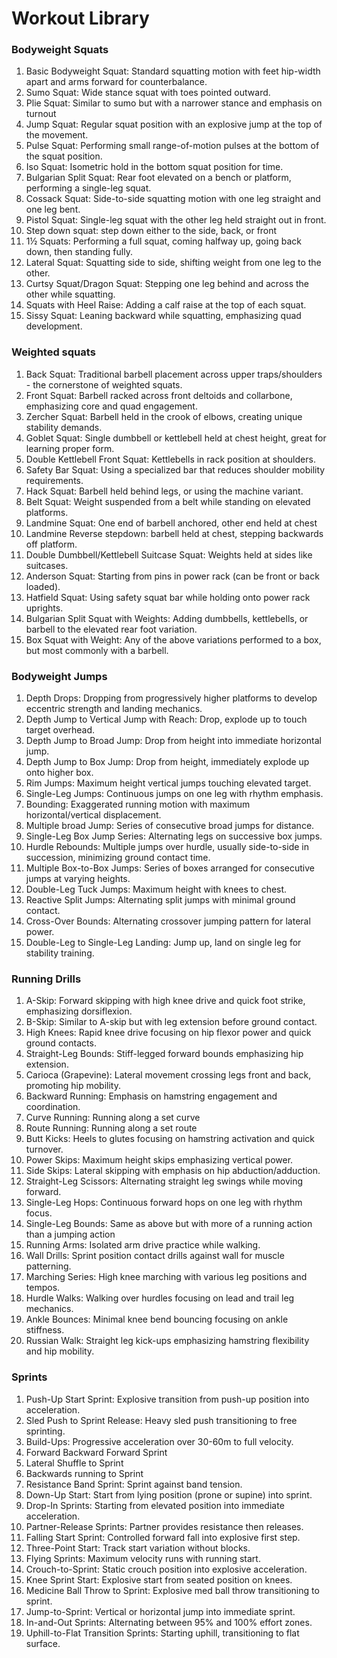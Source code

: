 # Workout Library

### Bodyweight Squats

1. Basic Bodyweight Squat: Standard squatting motion with feet hip-width apart and arms forward for counterbalance.
2. Sumo Squat: Wide stance squat with toes pointed outward.
3. Plie Squat: Similar to sumo but with a narrower stance and emphasis on turnout
4. Jump Squat: Regular squat position with an explosive jump at the top of the movement.
5. Pulse Squat: Performing small range-of-motion pulses at the bottom of the squat position.
6. Iso Squat: Isometric hold in the bottom squat position for time.
7. Bulgarian Split Squat: Rear foot elevated on a bench or platform, performing a single-leg squat.
8. Cossack Squat: Side-to-side squatting motion with one leg straight and one leg bent.
9. Pistol Squat: Single-leg squat with the other leg held straight out in front.
10. Step down squat: step down either to the side, back, or front
11. 1½ Squats: Performing a full squat, coming halfway up, going back down, then standing fully.
12. Lateral Squat: Squatting side to side, shifting weight from one leg to the other.
13. Curtsy Squat/Dragon Squat: Stepping one leg behind and across the other while squatting.
14. Squats with Heel Raise: Adding a calf raise at the top of each squat.
15. Sissy Squat: Leaning backward while squatting, emphasizing quad development.

### Weighted squats

1. Back Squat: Traditional barbell placement across upper traps/shoulders - the cornerstone of weighted squats.
2. Front Squat: Barbell racked across front deltoids and collarbone, emphasizing core and quad engagement.
3. Zercher Squat: Barbell held in the crook of elbows, creating unique stability demands.
4. Goblet Squat: Single dumbbell or kettlebell held at chest height, great for learning proper form.
5. Double Kettlebell Front Squat: Kettlebells in rack position at shoulders.
6. Safety Bar Squat: Using a specialized bar that reduces shoulder mobility requirements.
7. Hack Squat: Barbell held behind legs, or using the machine variant.
8. Belt Squat: Weight suspended from a belt while standing on elevated platforms.
9. Landmine Squat: One end of barbell anchored, other end held at chest
10. Landmine Reverse stepdown: barbell held at chest, stepping backwards off platform.
11. Double Dumbbell/Kettlebell Suitcase Squat: Weights held at sides like suitcases.
12. Anderson Squat: Starting from pins in power rack (can be front or back loaded).
13. Hatfield Squat: Using safety squat bar while holding onto power rack uprights.
14. Bulgarian Split Squat with Weights: Adding dumbbells, kettlebells, or barbell to the elevated rear foot variation.
15. Box Squat with Weight: Any of the above variations performed to a box, but most commonly with a barbell.

### Bodyweight Jumps

1. Depth Drops: Dropping from progressively higher platforms to develop eccentric strength and landing mechanics.
2. Depth Jump to Vertical Jump with Reach: Drop, explode up to touch target overhead.
3. Depth Jump to Broad Jump: Drop from height into immediate horizontal jump.
4. Depth Jump to Box Jump: Drop from height, immediately explode up onto higher box.
5. Rim Jumps: Maximum height vertical jumps touching elevated target.
6. Single-Leg Jumps: Continuous jumps on one leg with rhythm emphasis.
7. Bounding: Exaggerated running motion with maximum horizontal/vertical displacement.
8. Multiple broad Jump: Series of consecutive broad jumps for distance.
9. Single-Leg Box Jump Series: Alternating legs on successive box jumps.
10. Hurdle Rebounds: Multiple jumps over hurdle, usually side-to-side in succession, minimizing ground contact time.
11. Multiple Box-to-Box Jumps: Series of boxes arranged for consecutive jumps at varying heights.
12. Double-Leg Tuck Jumps: Maximum height with knees to chest.
13. Reactive Split Jumps: Alternating split jumps with minimal ground contact.
14. Cross-Over Bounds: Alternating crossover jumping pattern for lateral power.
15. Double-Leg to Single-Leg Landing: Jump up, land on single leg for stability training.

### Running Drills

1. A-Skip: Forward skipping with high knee drive and quick foot strike, emphasizing dorsiflexion.
2. B-Skip: Similar to A-skip but with leg extension before ground contact.
3. High Knees: Rapid knee drive focusing on hip flexor power and quick ground contacts.
4. Straight-Leg Bounds: Stiff-legged forward bounds emphasizing hip extension.
5. Carioca (Grapevine): Lateral movement crossing legs front and back, promoting hip mobility.
6. Backward Running: Emphasis on hamstring engagement and coordination.
7. Curve Running: Running along a set curve
8. Route Running: Running along a set route
9. Butt Kicks: Heels to glutes focusing on hamstring activation and quick turnover.
10. Power Skips: Maximum height skips emphasizing vertical power.
11. Side Skips: Lateral skipping with emphasis on hip abduction/adduction.
12. Straight-Leg Scissors: Alternating straight leg swings while moving forward.
13. Single-Leg Hops: Continuous forward hops on one leg with rhythm focus.
14. Single-Leg Bounds: Same as above but with more of a running action than a jumping action
15. Running Arms: Isolated arm drive practice while walking.
16. Wall Drills: Sprint position contact drills against wall for muscle patterning.
17. Marching Series: High knee marching with various leg positions and tempos.
18. Hurdle Walks: Walking over hurdles focusing on lead and trail leg mechanics.
19. Ankle Bounces: Minimal knee bend bouncing focusing on ankle stiffness.
20. Russian Walk: Straight leg kick-ups emphasizing hamstring flexibility and hip mobility.

### Sprints

1.  Push-Up Start Sprint: Explosive transition from push-up position into acceleration.
1.  Sled Push to Sprint Release: Heavy sled push transitioning to free sprinting.
1.  Build-Ups: Progressive acceleration over 30-60m to full velocity.
1.  Forward Backward Forward Sprint
1.  Lateral Shuffle to Sprint
1.  Backwards running to Sprint
1.  Resistance Band Sprint: Sprint against band tension.
1.  Down-Up Start: Start from lying position (prone or supine) into sprint.
1.  Drop-In Sprints: Starting from elevated position into immediate acceleration.
1.  Partner-Release Sprints: Partner provides resistance then releases.
1.  Falling Start Sprint: Controlled forward fall into explosive first step.
1.  Three-Point Start: Track start variation without blocks.
1.  Flying Sprints: Maximum velocity runs with running start.
1.  Crouch-to-Sprint: Static crouch position into explosive acceleration.
1.  Knee Sprint Start: Explosive start from seated position on knees.
1.  Medicine Ball Throw to Sprint: Explosive med ball throw transitioning to sprint.
1.  Jump-to-Sprint: Vertical or horizontal jump into immediate sprint.
1.  In-and-Out Sprints: Alternating between 95% and 100% effort zones.
1.  Uphill-to-Flat Transition Sprints: Starting uphill, transitioning to flat surface.
